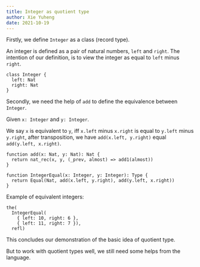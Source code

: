 ```yaml
---
title: Integer as quotient type
author: Xie Yuheng
date: 2021-10-19
---
```


Firstly, we define `Integer` as a class (record type).

An integer is defined as a pair of natural numbers, `left` and `right`.
The intention of our definition, is to view the integer as equal to `left` minus `right`.

``` cicada
class Integer {
  left: Nat
  right: Nat
}
```

Secondly, we need the help of `add` to define the equivalence between `Integer`.

Given `x: Integer` and `y: Integer`.

We say `x` is equivalent to `y`,
iff `x.left` minus `x.right` is equal to `y.left` minus `y.right`,
after transposition, we have `add(x.left, y.right)` equal `add(y.left, x.right)`.

``` cicada
function add(x: Nat, y: Nat): Nat {
  return nat_rec(x, y, (_prev, almost) => add1(almost))
}

function IntegerEqual(x: Integer, y: Integer): Type {
  return Equal(Nat, add(x.left, y.right), add(y.left, x.right))
}
```

Example of equivalent integers:

``` cicada
the(
  IntegerEqual(
    { left: 10, right: 6 },
    { left: 11, right: 7 }),
  refl)
```

This concludes our demonstration of the basic idea of quotient type.

But to work with quotient types well,
we still need some helps from the language.
